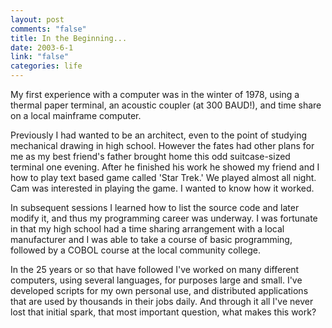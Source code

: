 ```yaml
--- 
layout: post
comments: "false"
title: In the Beginning...
date: 2003-6-1
link: "false"
categories: life
---
```

My first experience with a computer was in the winter of 1978, using a thermal paper terminal, an acoustic coupler (at 300 BAUD!), and time share on a local mainframe computer.

Previously I had wanted to be an architect, even to the point of studying mechanical drawing in high school. However the fates had other plans for me as my best friend's father brought home this odd suitcase-sized terminal one evening. After he finished his work he showed my friend and I how to play text based game called 'Star Trek.' We played almost all night. Cam was interested in playing the game. I wanted to know how it worked.

In subsequent sessions I learned how to list the source code and later modify it, and thus my programming career was underway. I was fortunate in that my high school had a time sharing arrangement with a local manufacturer and I was able to take a course of basic programming, followed by a COBOL course at the local community college.

In the 25 years or so that have followed I've worked on many different computers, using several languages, for purposes large and small. I've developed scripts for my own personal use, and distributed applications that are used by thousands in their jobs daily. And through it all I've never lost that initial spark, that most important question, what makes this work?
